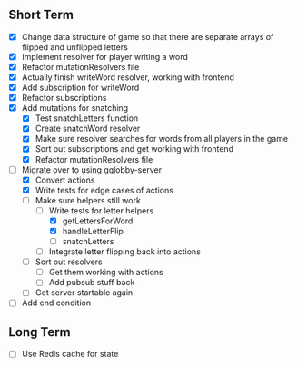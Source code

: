 ## Short Term

- [x] Change data structure of game so that there are separate arrays of flipped and unflipped letters
- [x] Implement resolver for player writing a word
- [x] Refactor mutationResolvers file
- [x] Actually finish writeWord resolver, working with frontend
- [x] Add subscription for writeWord
- [x] Refactor subscriptions
- [x] Add mutations for snatching
    - [x] Test snatchLetters function
    - [x] Create snatchWord resolver
    - [x] Make sure resolver searches for words from all players in the game
    - [x] Sort out subscriptions and get working with frontend
    - [x] Refactor mutationResolvers file
- [ ] Migrate over to using gqlobby-server
    - [x] Convert actions
    - [x] Write tests for edge cases of actions
    - [ ] Make sure helpers still work
        - [ ] Write tests for letter helpers
            - [x] getLettersForWord
            - [x] handleLetterFlip
            - [ ] snatchLetters
        - [ ] Integrate letter flipping back into actions
    - [ ] Sort out resolvers
        - [ ] Get them working with actions
        - [ ] Add pubsub stuff back
    - [ ] Get server startable again
- [ ] Add end condition

## Long Term

- [ ] Use Redis cache for state